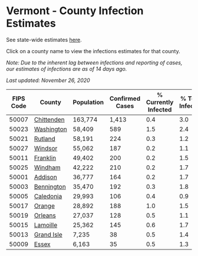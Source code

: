 # Vermont - County Infection Estimates

See state-wide estimates [here](/infections/us-vt).

Click on a county name to view the infections estimates for that county.

*Note: Due to the inherent lag between infections and reporting of cases, our estimates of infections are as of 14 days ago.*

*Last updated: November 26, 2020*

|   FIPS Code |                   County |   Population |   Confirmed Cases |   % Currently Infected |   % Total Infected |
|-------------|--------------------------|--------------|-------------------|------------------------|--------------------|
|       50007 | [Chittenden](chittenden) |      163,774 |             1,413 |                    0.4 |                3.0 |
|       50023 | [Washington](washington) |       58,409 |               589 |                    1.5 |                2.4 |
|       50021 |       [Rutland](rutland) |       58,191 |               224 |                    0.3 |                1.2 |
|       50027 |       [Windsor](windsor) |       55,062 |               187 |                    0.2 |                1.1 |
|       50011 |     [Franklin](franklin) |       49,402 |               200 |                    0.2 |                1.5 |
|       50025 |       [Windham](windham) |       42,222 |               210 |                    0.2 |                1.7 |
|       50001 |       [Addison](addison) |       36,777 |               164 |                    0.2 |                1.7 |
|       50003 | [Bennington](bennington) |       35,470 |               192 |                    0.3 |                1.8 |
|       50005 |   [Caledonia](caledonia) |       29,993 |               106 |                    0.4 |                0.9 |
|       50017 |         [Orange](orange) |       28,892 |               188 |                    1.0 |                1.5 |
|       50019 |       [Orleans](orleans) |       27,037 |               128 |                    0.5 |                1.1 |
|       50015 |     [Lamoille](lamoille) |       25,362 |               145 |                    0.6 |                1.7 |
|       50013 | [Grand Isle](grand-isle) |        7,235 |                38 |                    0.5 |                1.4 |
|       50009 |           [Essex](essex) |        6,163 |                35 |                    0.5 |                1.3 |